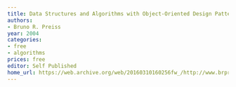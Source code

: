 ```yaml
---
title: Data Structures and Algorithms with Object-Oriented Design Patterns in Ruby
authors:
- Bruno R. Preiss
year: 2004
categories:
- free
- algorithms
prices: free
editor: Self Published
home_url: https://web.archive.org/web/20160310160256fw_/http://www.brpreiss.com:80/books/opus8/html/book.html
---
```

